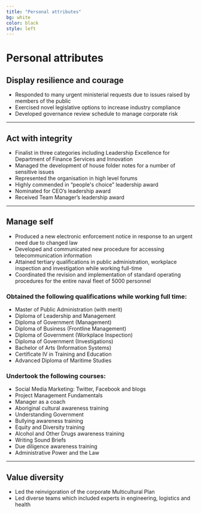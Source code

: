 ```yaml
---
title: "Personal attributes"
bg: white
color: black
style: left
---
```


<span class="fa-stack subtlecircle" style="font-size:100px; background:rgba(255,166,0,0.1)">
  <i class="fa fa-circle fa-stack-2x text-white"></i>
  <i class="fa fa-bicycle fa-stack-1x text-orange"></i>
</span>

# Personal attributes

## Display resilience and courage
- Responded to many urgent ministerial requests due to issues raised by members of the public
- Exercised novel legislative options to increase industry compliance
- Developed governance review schedule to manage corporate risk

***

## Act with integrity
- Finalist in three categories including Leadership Excellence for Department of Finance Services and Innovation
- Managed the development of house folder notes for a number of sensitive issues
- Represented the organisation in high level forums
- Highly commended in “people's choice” leadership award
- Nominated for CEO’s leadership award
- Received Team Manager’s leadership award

***

## Manage self
- Produced a new electronic enforcement notice in response to an urgent need due to changed law
- Developed and communicated new procedure for accessing telecommunication information
- Attained tertiary qualifications in public administration, workplace inspection and investigation while working full-time
- Coordinated the revision and implementation of standard operating procedures for the entire naval fleet of 5000 personnel

### Obtained the following qualifications while working full time:

- Master of Public Administration (with merit)
- Diploma of Leadership and Management
- Diploma of Government (Management)
- Diploma of Business (Frontline Management)
- Diploma of Government (Workplace Inspection)
- Diploma of Government (Investigations)
- Bachelor of Arts (Information Systems)
- Certificate IV in Training and Education
- Advanced Diploma of Maritime Studies

### Undertook the following courses:

- Social Media Marketing: Twitter, Facebook and blogs
- Project Management Fundamentals
- Manager as a coach
- Aboriginal cultural awareness training
- Understanding Government
- Bullying awareness training
- Equity and Diversity training
- Alcohol and Other Drugs awareness training
- Writing Sound Briefs
- Due diligence awareness training
- Administrative Power and the Law

***

## Value diversity
- Led the reinvigoration of the corporate Multicultural Plan
- Led diverse teams which included experts in engineering, logistics and health
